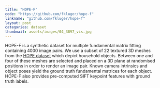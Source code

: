 ```yaml
---
title: "HOPE-F"
code: "https://github.com/fkluger/hope-f"
linkname: "github.com/fkluger/hope-f"
layout: post
categories: dataset
thumbnail: assets/images/04_3897_vis.jpg
---
```

HOPE-F is a synthetic dataset for multiple fundamental matrix fitting containing 4000 image pairs. 
We use a subset of 22 textured 3D meshes from the <a href="https://github.com/swtyree/hope-dataset">HOPE dataset</a> which depict household objects.
Between one and four of these meshes are selected and placed on a 3D plane at randomised positions in order to render an image pair.
Known camera intrinsics and object poses yield the ground truth fundamental matrices for each object.
HOPE-F also provides pre-computed SIFT keypoint features with ground truth labels.